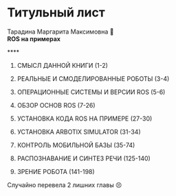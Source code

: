 # Титульный лист

Тарадина Маргарита Максимовна 🥰   
**ROS на примерах**

\*\*\*\*

1. СМЫСЛ ДАННОЙ КНИГИ \(1-2\) 
2. РЕАЛЬНЫЕ И СМОДЕЛИРОВАННЫЕ РОБОТЫ \(3-4\)
3. ОПЕРАЦИОННЫЕ СИСТЕМЫ И ВЕРСИИ ROS \(5-6\)
4. ОБЗОР ОСНОВ ROS \(7-26\)
5. УСТАНОВКА КОДА ROS НА ПРИМЕРЕ \(27-30\)
6. УСТАНОВКА ARBOTIX SIMULATOR \(31-34\)
7. КОНТРОЛЬ МОБИЛЬНОЙ БАЗЫ \(35-74\)



9. РАСПОЗНАВАНИЕ И СИНТЕЗ РЕЧИ \(125-140\)  
10. ЗРЕНИЕ РОБОТА \(141-198\)  


Случайно перевела 2 лишних главы 😣 

  


